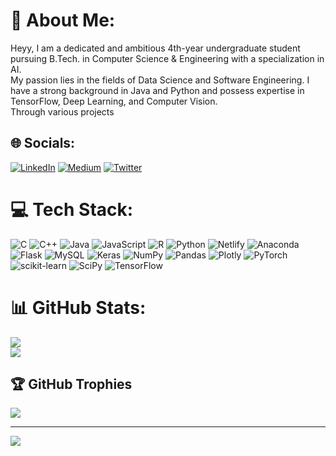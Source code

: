 # 💫 About Me:
Heyy, I am a dedicated and ambitious 4th-year undergraduate student pursuing B.Tech. in Computer Science & Engineering with a specialization in AI. <br>My passion lies in the fields of Data Science and Software Engineering. I have a strong background in Java and Python and possess expertise in TensorFlow, Deep Learning, and Computer Vision. <br>Through various projects


## 🌐 Socials:
[![LinkedIn](https://img.shields.io/badge/LinkedIn-%230077B5.svg?logo=linkedin&logoColor=white)](
www.linkedin.com/in/rohithsaimidigudla) [![Medium](https://img.shields.io/badge/Medium-12100E?logo=medium&logoColor=white)](https://medium.com/@https://medium.com/@rohithsaimidigudla) [![Twitter](https://img.shields.io/badge/Twitter-%231DA1F2.svg?logo=Twitter&logoColor=white)](https://twitter.com/https://twitter.com/MidigudlaRohith) 

# 💻 Tech Stack:
![C](https://img.shields.io/badge/c-%2300599C.svg?style=for-the-badge&logo=c&logoColor=white) ![C++](https://img.shields.io/badge/c++-%2300599C.svg?style=for-the-badge&logo=c%2B%2B&logoColor=white) ![Java](https://img.shields.io/badge/java-%23ED8B00.svg?style=for-the-badge&logo=java&logoColor=white) ![JavaScript](https://img.shields.io/badge/javascript-%23323330.svg?style=for-the-badge&logo=javascript&logoColor=%23F7DF1E) ![R](https://img.shields.io/badge/r-%23276DC3.svg?style=for-the-badge&logo=r&logoColor=white) ![Python](https://img.shields.io/badge/python-3670A0?style=for-the-badge&logo=python&logoColor=ffdd54) ![Netlify](https://img.shields.io/badge/netlify-%23000000.svg?style=for-the-badge&logo=netlify&logoColor=#00C7B7) ![Anaconda](https://img.shields.io/badge/Anaconda-%2344A833.svg?style=for-the-badge&logo=anaconda&logoColor=white) ![Flask](https://img.shields.io/badge/flask-%23000.svg?style=for-the-badge&logo=flask&logoColor=white) ![MySQL](https://img.shields.io/badge/mysql-%2300f.svg?style=for-the-badge&logo=mysql&logoColor=white) ![Keras](https://img.shields.io/badge/Keras-%23D00000.svg?style=for-the-badge&logo=Keras&logoColor=white) ![NumPy](https://img.shields.io/badge/numpy-%23013243.svg?style=for-the-badge&logo=numpy&logoColor=white) ![Pandas](https://img.shields.io/badge/pandas-%23150458.svg?style=for-the-badge&logo=pandas&logoColor=white) ![Plotly](https://img.shields.io/badge/Plotly-%233F4F75.svg?style=for-the-badge&logo=plotly&logoColor=white) ![PyTorch](https://img.shields.io/badge/PyTorch-%23EE4C2C.svg?style=for-the-badge&logo=PyTorch&logoColor=white) ![scikit-learn](https://img.shields.io/badge/scikit--learn-%23F7931E.svg?style=for-the-badge&logo=scikit-learn&logoColor=white) ![SciPy](https://img.shields.io/badge/SciPy-%230C55A5.svg?style=for-the-badge&logo=scipy&logoColor=%white) ![TensorFlow](https://img.shields.io/badge/TensorFlow-%23FF6F00.svg?style=for-the-badge&logo=TensorFlow&logoColor=white)
# 📊 GitHub Stats:
![](https://github-readme-streak-stats.herokuapp.com/?user=whitehatjr1001&theme=radical&hide_border=false)<br/>
![](https://github-readme-stats.vercel.app/api/top-langs/?username=whitehatjr1001&theme=radical&hide_border=false&include_all_commits=true&count_private=true&layout=compact)

## 🏆 GitHub Trophies
![](https://github-profile-trophy.vercel.app/?username=whitehatjr1001&theme=radical&no-frame=false&no-bg=true&margin-w=4)

---
[![](https://visitcount.itsvg.in/api?id=whitehatjr1001&icon=0&color=0)](https://visitcount.itsvg.in)

<!-- Proudly created with GPRM ( https://gprm.itsvg.in ) -->
